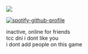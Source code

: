 ![](https://komarev.com/ghpvc/?username=beaverhollow&label=punks&style=flat-square&color=9e5351&base=23264)

[![spotify-github-profile](https://spotify-github-profile.kittinanx.com/api/view?uid=6ee6c3uiykzyf00n8qqgt3t8m&cover_image=true&theme=natemoo-re&show_offline=true&background_color=c3ab9e&interchange=true&bar_color=AAAAAA&bar_color_cover=false)](https://github.com/kittinan/spotify-github-profile)

inactive, online for friends
<br/>
tcc dni i dont like you
<br/>
i dont add people on this game
